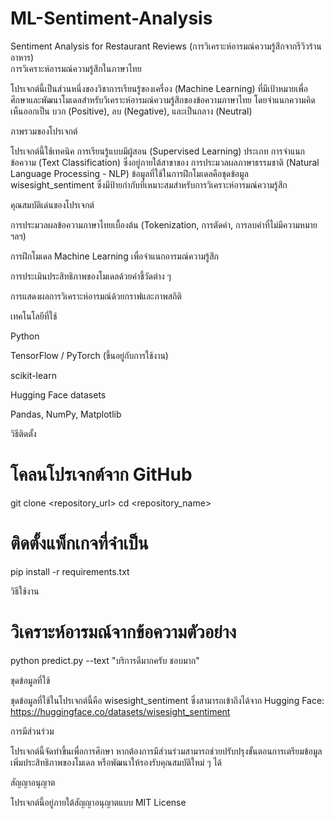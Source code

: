 # ML-Sentiment-Analysis
Sentiment Analysis for Restaurant Reviews (การวิเคราะห์อารมณ์ความรู้สึกจากรีวิวร้านอาหาร)  
การวิเคราะห์อารมณ์ความรู้สึกในภาษาไทย

โปรเจกต์นี้เป็นส่วนหนึ่งของวิชาการเรียนรู้ของเครื่อง (Machine Learning) ที่มีเป้าหมายเพื่อศึกษาและพัฒนาโมเดลสำหรับวิเคราะห์อารมณ์ความรู้สึกของข้อความภาษาไทย โดยจำแนกความคิดเห็นออกเป็น บวก (Positive), ลบ (Negative), และเป็นกลาง (Neutral)

ภาพรวมของโปรเจกต์

โปรเจกต์นี้ใช้เทคนิค การเรียนรู้แบบมีผู้สอน (Supervised Learning) ประเภท การจำแนกข้อความ (Text Classification) ซึ่งอยู่ภายใต้สาขาของ การประมวลผลภาษาธรรมชาติ (Natural Language Processing - NLP) ข้อมูลที่ใช้ในการฝึกโมเดลคือชุดข้อมูล wisesight_sentiment ซึ่งมีป้ายกำกับที่เหมาะสมสำหรับการวิเคราะห์อารมณ์ความรู้สึก

คุณสมบัติเด่นของโปรเจกต์

การประมวลผลข้อความภาษาไทยเบื้องต้น (Tokenization, การตัดคำ, การลบคำที่ไม่มีความหมาย ฯลฯ)

การฝึกโมเดล Machine Learning เพื่อจำแนกอารมณ์ความรู้สึก

การประเมินประสิทธิภาพของโมเดลด้วยค่าชี้วัดต่าง ๆ

การแสดงผลการวิเคราะห์อารมณ์ด้วยกราฟและภาพสถิติ

เทคโนโลยีที่ใช้

Python

TensorFlow / PyTorch (ขึ้นอยู่กับการใช้งาน)

scikit-learn

Hugging Face datasets

Pandas, NumPy, Matplotlib

วิธีติดตั้ง

# โคลนโปรเจกต์จาก GitHub
git clone <repository_url>
cd <repository_name>

# ติดตั้งแพ็กเกจที่จำเป็น
pip install -r requirements.txt

วิธีใช้งาน

# วิเคราะห์อารมณ์จากข้อความตัวอย่าง
python predict.py --text "บริการดีมากครับ ชอบมาก"

ชุดข้อมูลที่ใช้

ชุดข้อมูลที่ใช้ในโปรเจกต์นี้คือ wisesight_sentiment ซึ่งสามารถเข้าถึงได้จาก Hugging Face:
https://huggingface.co/datasets/wisesight_sentiment

การมีส่วนร่วม

โปรเจกต์นี้จัดทำขึ้นเพื่อการศึกษา หากต้องการมีส่วนร่วมสามารถช่วยปรับปรุงขั้นตอนการเตรียมข้อมูล เพิ่มประสิทธิภาพของโมเดล หรือพัฒนาให้รองรับคุณสมบัติใหม่ ๆ ได้

สัญญาอนุญาต

โปรเจกต์นี้อยู่ภายใต้สัญญาอนุญาตแบบ MIT License

